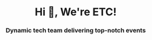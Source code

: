 <h1 align="center">Hi 👋, We're ETC!</h1>
<h3 align="center">Dynamic tech team delivering top-notch events</h3>
